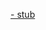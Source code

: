 [- stub
](https://github.com/baut-jc/DDDS-My-Projects/blob/main/Project-4/Project_4_Spotify_fnl.ipynb)
